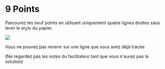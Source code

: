 # 9 Points

Parcourez les neuf points en utilisant uniquement quatre lignes droites sans lever le stylo du papier.

![](https://github.com/supportingami/sami-maths-club/blob/master/maths-club-pack/images/9-dots.png?raw=true)

Vous ne pouvez pas revenir sur une ligne que vous avez déjà tracée

(Ne regardez pas les notes du facilitateur tant que vous n'aurez pas la solution)
